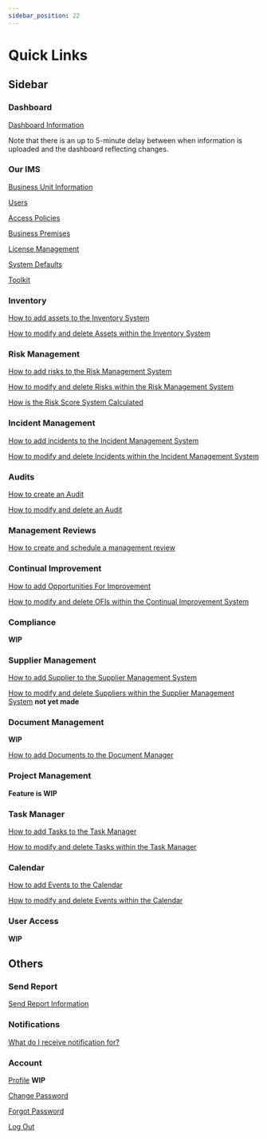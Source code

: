 ```yaml
---
sidebar_position: 22
---
```


# Quick Links

## Sidebar

### Dashboard

[Dashboard Information][Dashboard]

[Dashboard]: ./dashboard

Note that there is an up to 5-minute delay between when information is uploaded and the dashboard reflecting changes.

### Our IMS

[Business Unit Information][Our IMS - Business Unit]

[Users][Our IMS - Users]

[Access Policies][Our IMS - Access Policies]

[Business Premises][Our IMS - Business Premises]

[License Management][Our IMS - License Management]

[System Defaults][Our IMS - System Defaults]

[Toolkit][Our IMS - Toolkit]

[Our IMS - Business Unit]: ./Our%20IMS/business_units
[Our IMS - Users]: ./Our%20IMS/users
[Our IMS - Access Policies]: ./Our%20IMS/access_policies
[Our IMS - Business Premises]: ./Our%20IMS/business_premises
[Our IMS - License Management]: ./Our%20IMS/license_management
[Our IMS - System Defaults]: ./Our%20IMS/system_defaults
[Our IMS - Toolkit]: ./Our%20IMS/toolkit

### Inventory

[How to add assets to the Inventory System][Inventory Management]

[How to modify and delete Assets within the Inventory System][Asset Actions]

[Inventory Management]: ./Inventory%20Management/adding_assets
[Asset Actions]: ./actions#inventory-management-assets

### Risk Management

[How to add risks to the Risk Management System][Risk Management]

[How to modify and delete Risks within the Risk Management System][Risk Actions]

[How is the Risk Score System Calculated][Risk Scoring]

[Risk Management]: ./Risk%20Management/adding_risks
[Risk Actions]: ./actions#risk-management-risks
[Risk Scoring]: ./Risk%20Management/risk_scoring

### Incident Management

[How to add incidents to the Incident Management System][Incident Management]

[How to modify and delete Incidents within the Incident Management System][Incident Action]

[Incident Management]: ./Incident%20Management/raising_incidents
[Incident Action]: ./actions#incident-management-incidents

### Audits

[How to create an Audit][Add Audit]

[How to modify and delete an Audit][Audit Action]

[Add Audit]: ./Audits/add_audit
[Audit Action]: ./actions#audits

### Management Reviews

[How to create and schedule a management review][Add Management Review]

[Add Management Review]: ./Management%20Reviews/add_review

### Continual Improvement

[How to add Opportunities For Improvement][OFI]

[How to modify and delete OFIs within the Continual Improvement System][OFI Action]

[OFI]: ./Continual%20Improvement/add_ofi
[OFI Action]: ./actions#continual-improvement-ofis

### Compliance

**WIP**

### Supplier Management

[How to add Supplier to the Supplier Management System][Supplier]

[How to modify and delete Suppliers within the Supplier Management System][Supplier Action] **not yet made**

[Supplier]: ./Supplier%20Management/add_supplier
[Supplier Action]: ./actions#Suppliers "###Suppliers" 

### Document Management

**WIP**

[How to add Documents to the Document Manager][Upload]

[Upload]: ./Document%20Management/upload

### Project Management

**Feature is WIP**

### Task Manager

[How to add Tasks to the Task Manager][Task Manager]

[How to modify and delete Tasks within the Task Manager][Task Manager Actions]

[Task Manager]: ./Task%20Manager/add_task
[Task Manager Actions]: ./actions#task-manager-tasks

### Calendar

[How to add Events to the Calendar][Calendar]

[How to modify and delete Events within the Calendar][Calendar Actions]

[Calendar]: ./Calendar/add_calendar
[Calendar Actions]: ./actions#calendar-events

### User Access

**WIP**

## Others

### Send Report

[Send Report Information][Send Report]

[Send Report]: ./dashboard#dashboard-report

### Notifications

[What do I receive notification for?][Notifs]

[Notifs]: ./notifications

### Account
 
[Profile][] **WIP**

[Change Password][]

[Forgot Password][]

[Log Out][]

[Change Password]: ./new_user#changing-your-password "New User Change Password"
[Forgot Password]: ./new_user#forgot-password
[Log Out]: ./new_user#logging-out "New User Log Out"
[Profile]: ./new_user#profile